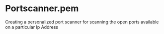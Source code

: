 # Portscanner.pem
Creating a personalized port scanner for scanning the open ports available on a particular Ip Address
